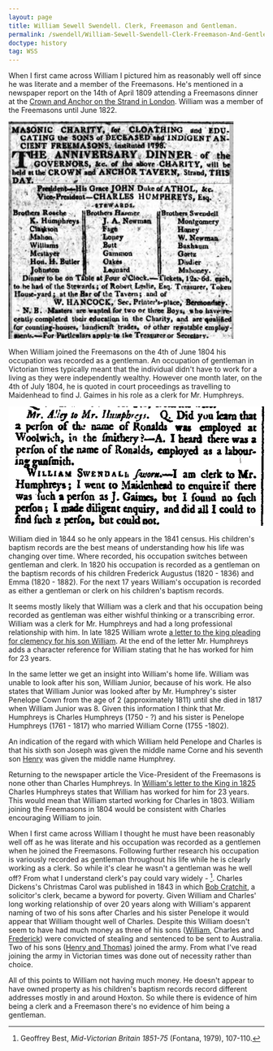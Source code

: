 ```yaml
---
layout: page
title: William Sewell Swendell. Clerk, Freemason and Gentleman.
permalink: /swendell/William-Sewell-Swendell-Clerk-Freemason-And-Gentleman
doctype: history
tag: WSS
---
```


When I first came across William I pictured him as reasonably well off since he was literate and a member of the Freemasons. He's mentioned in a newspaper report on the 14th of April 1809 attending a Freemasons dinner at the [Crown and Anchor on the Strand in London](https://en.wikipedia.org/wiki/Crown_and_Anchor,_Strand). William was a member of the Freemasons until June 1822.

![William's attendence at a Freemason's meeting on the 14th of April 1809 at the Crown and Anchor](/images/PublicLedgerAndDailyAdvertiser-24-04-1809.jpg)

When William joined the Freemasons on the 4th of June 1804 his occupation was recorded as a gentleman. An occupation of gentleman in Victorian times typically meant that the individual didn't have to work for a living as they were independently wealthy. However one month later, on the 4th of July 1804, he is quoted in court proceedings as travelling to Maidenhead to find J. Gaimes in his role as a clerk for Mr. Humphreys.

![William testifies in court on the 4th of July 1804](/images/WSWCourtSession.jpg)

William died in 1844 so he only appears in the 1841 census. His children's baptism records are the best means of understanding how his life was changing over time. Where recorded, his occupation switches between gentleman and clerk. In 1820 his occupation is recorded as a gentleman on the baptism records of his children Frederick Augustus (1820 - 1836) and Emma (1820 - 1882). For the next 17 years William's occupation is recorded as either a gentleman or clerk on his children's baptism records.

It seems mostly likely that William was a clerk and that his occupation being recorded as gentleman was either wishful thinking or a transcribing error. William was a clerk for Mr. Humphreys and had a long professional relationship with him. In late 1825 William wrote [a letter to the king pleading for clemency for his son William](/swendell/William-Swendell-Letter). At the end of the letter Mr. Humphreys adds a character reference for William stating that he has worked for him for 23 years.

In the same letter we get an insight into William's home life. William was unable to look after his son, William Junior, because of his work. He also states that William Junior was looked after by Mr. Humphrey's sister Penelope Cown from the age of 2 (approximately 1811) until she died in 1817 when William Junior was 8. Given this information I think that Mr. Humphreys is Charles Humphreys (1750 - ?) and his sister is Penelope Humphreys (1761 - 1817) who married William Corne (1755 -1802).

An indication of the regard with which William held Penelope and Charles is that his sixth son Joseph was given the middle name Corne and his seventh son [Henry](/swendell/Henry-James-Humphrey-Swendell) was given the middle name Humphrey.

Returning to the newspaper article the Vice-President of the Freemasons is none other than Charles Humphreys. In [William's letter to the King in 1825](/swendell/William-Swendell-Letter) Charles Humphreys states that William has worked for him for 23 years. This would mean that William started working for Charles in 1803. William joining the Freemasons in 1804 would be consistent with Charles encouraging William to join.

When I first came across William I thought he must have been reasonably well off as he was literate and his occupation was recorded as a gentlemen when he joined the Freemasons. Following further research his occupation is variously recorded as gentleman throughout his life while he is clearly working as a clerk. So while it's clear he wasn't a gentleman was he well off? From what I understand clerk's pay could vary widely - [^1]. Charles Dickens's Christmas Carol was published in 1843 in which [Bob Cratchit](https://en.wikipedia.org/wiki/Bob_Cratchit), a solicitor's clerk, became a byword for poverty. Given William and Charles' long working relationship of over 20 years along with William's apparent naming of two of his sons after Charles and his sister Penelope it would appear that William thought well of Charles. Despite this William doesn't seem to have had much money as three of his sons ([William](/swendell/William-Swendell-Letter), Charles and [Frederick](/swendell/Frederick-Augustus-Swendell-Letter)) were convicted of stealing and sentenced to be sent to Australia. Two of his sons ([Henry and Thomas](/swendell/Henry-James-Humphrey-Swendell-and-the-Crimean-War)) joined the army. From what I've read joining the army in Victorian times was done out of necessity rather than choice.

All of this points to William not having much money. He doesn't appear to have owned property as his children's baptism records record different addresses mostly in and around Hoxton. So while there is evidence of him being a clerk and a Freemason there's no evidence of him being a gentleman.

[^1]: Geoffrey Best, *Mid-Victorian Britain 1851-75* (Fontana, 1979), 107-110.

